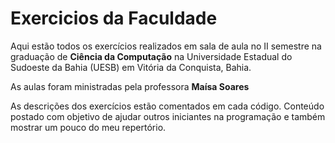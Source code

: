 <h1> Exercicios da Faculdade </h1>
Aqui estão todos os exercícios realizados em sala de aula no II semestre na graduação de <strong>Ciência da Computação</strong> 
na Universidade Estadual do Sudoeste da Bahia (UESB) em Vitória da Conquista, Bahia.

As aulas foram ministradas pela professora <strong>Maísa Soares </strong>

As descrições dos exercícios estão comentados em cada código.
Conteúdo postado com objetivo de ajudar outros iniciantes na programação e também mostrar um pouco do meu repertório.

